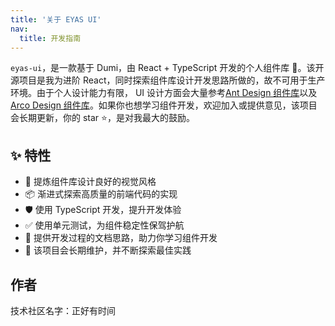 ```yaml
---
title: '关于 EYAS UI'
nav:
  title: 开发指南
---
```


`eyas-ui`，是一款基于 Dumi，由 React + TypeScript 开发的个人组件库 🎉。该开源项目是我为进阶 React，同时探索组件库设计开发思路所做的，故不可用于生产环境。由于个人设计能力有限， UI 设计方面会大量参考[Ant Design 组件库](https://ant.design/index-cn)以及[Arco Design 组件库](https://arco.design/react/components/)。如果你也想学习组件开发，欢迎加入或提供意见，该项目会长期更新，你的 star ⭐，是对我最大的鼓励。

## ✨ 特性

- 🌈 提炼组件库设计良好的视觉风格
- 📦 渐进式探索高质量的前端代码的实现
- 🛡 使用 TypeScript 开发，提升开发体验
- ✅ 使用单元测试，为组件稳定性保驾护航
- 📖 提供开发过程的文档思路，助力你学习组件开发
- 🔖 该项目会长期维护，并不断探索最佳实践

## 作者

技术社区名字：正好有时间
